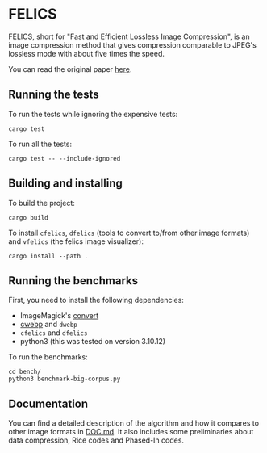 # FELICS 

FELICS, short for "Fast and Efficient Lossless Image Compression", is an image compression method 
that gives compression comparable to JPEG's lossless mode with about five times the speed. 

You can read the original paper [here](https://www.researchgate.net/publication/2773317_Fast_and_Efficient_Lossless_Image_Compression).

## Running the tests

To run the tests while ignoring the expensive tests:

`cargo test`

To run all the tests:

`cargo test -- --include-ignored`


## Building and installing

To build the project:

`cargo build`

To install `cfelics`, `dfelics` (tools to convert to/from other image formats) and `vfelics` (the felics image visualizer):

`cargo install --path .`


## Running the benchmarks

First, you need to install the following dependencies:

- ImageMagick's [convert](https://imagemagick.org/script/download.php)
- [cwebp](https://developers.google.com/speed/webp/download) and `dwebp`
- `cfelics` and `dfelics`
- python3 (this was tested on version 3.10.12)

To run the benchmarks:

```
cd bench/
python3 benchmark-big-corpus.py
```


## Documentation 

You can find a detailed description of the algorithm and how it compares to other image formats in [DOC.md](./DOC.md).
It also includes some preliminaries about data compression, Rice codes and Phased-In codes.
